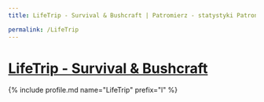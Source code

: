 ```yaml
---
title: LifeTrip - Survival & Bushcraft | Patromierz - statystyki Patronite.pl

permalink: /LifeTrip
---
```


# [LifeTrip - Survival & Bushcraft](https://patronite.pl/LifeTrip)

{% include profile.md name="LifeTrip" prefix="l" %}
